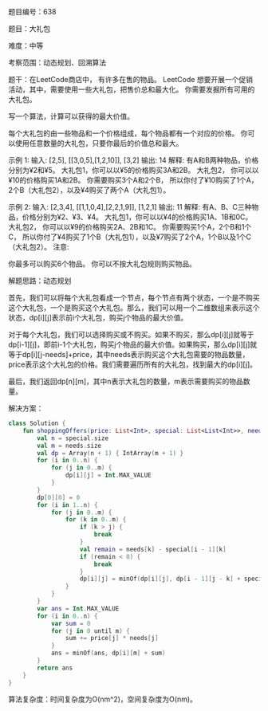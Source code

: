 题目编号：638

题目：大礼包

难度：中等

考察范围：动态规划、回溯算法

题干：在LeetCode商店中， 有许多在售的物品。
LeetCode 想要开展一个促销活动，其中，需要使用一些大礼包，把售价总和最大化。
你需要发掘所有可用的大礼包。

写一个算法，计算可以获得的最大价值。

每个大礼包的由一些物品和一个价格组成，每个物品都有一个对应的价格。
你可以使用任意数量的大礼包，只要你最后的价值总和最大。

示例 1:
输入: [2,5], [[3,0,5],[1,2,10]], [3,2]
输出: 14
解释: 
有A和B两种物品，价格分别为¥2和¥5。
大礼包1，你可以以¥5的价格购买3A和2B。
大礼包2， 你可以以¥10的价格购买1A和2B。
你需要购买3个A和2个B， 所以你付了¥10购买了1个A，2个B（大礼包2），以及¥4购买了两个A（大礼包1）。

示例 2:
输入: [2,3,4], [[1,1,0,4],[2,2,1,9]], [1,2,1]
输出: 11
解释: 
有A、B、C三种物品，价格分别为¥2、¥3、¥4。
大礼包1，你可以以¥4的价格购买1A、1B和0C。
大礼包2， 你可以以¥9的价格购买2A、2B和1C。
你需要购买1个A，2个B和1个C， 所以你付了¥4购买了1个B（大礼包1），以及¥7购买了2个A，1个B以及1个C（大礼包2）。
注意:

你最多可以购买6个物品。
你可以不按大礼包规则购买物品。

解题思路：动态规划

首先，我们可以将每个大礼包看成一个节点，每个节点有两个状态，一个是不购买这个大礼包，一个是购买这个大礼包。那么，我们可以用一个二维数组来表示这个状态，dp[i][j]表示前i个大礼包，购买j个物品的最大价值。

对于每个大礼包，我们可以选择购买或不购买。如果不购买，那么dp[i][j]就等于dp[i-1][j]，即前i-1个大礼包，购买j个物品的最大价值。如果购买，那么dp[i][j]就等于dp[i][j-needs]+price，其中needs表示购买这个大礼包需要的物品数量，price表示这个大礼包的价格。我们需要遍历所有的大礼包，找到最大的dp[i][j]。

最后，我们返回dp[n][m]，其中n表示大礼包的数量，m表示需要购买的物品数量。

解决方案：

```kotlin
class Solution {
    fun shoppingOffers(price: List<Int>, special: List<List<Int>>, needs: List<Int>): Int {
        val n = special.size
        val m = needs.size
        val dp = Array(n + 1) { IntArray(m + 1) }
        for (i in 0..n) {
            for (j in 0..m) {
                dp[i][j] = Int.MAX_VALUE
            }
        }
        dp[0][0] = 0
        for (i in 1..n) {
            for (j in 0..m) {
                for (k in 0..m) {
                    if (k > j) {
                        break
                    }
                    val remain = needs[k] - special[i - 1][k]
                    if (remain < 0) {
                        break
                    }
                    dp[i][j] = minOf(dp[i][j], dp[i - 1][j - k] + special[i - 1][m] + dp[i][remain])
                }
            }
        }
        var ans = Int.MAX_VALUE
        for (i in 0..n) {
            var sum = 0
            for (j in 0 until m) {
                sum += price[j] * needs[j]
            }
            ans = minOf(ans, dp[i][m] + sum)
        }
        return ans
    }
}
```

算法复杂度：时间复杂度为O(nm^2)，空间复杂度为O(nm)。